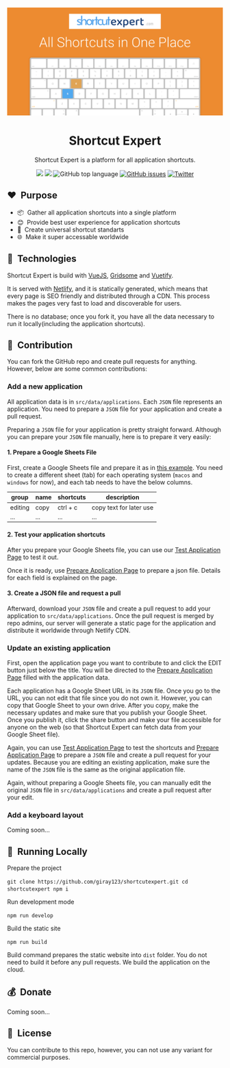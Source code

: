 <p align="center"><img src="static/img/share.png"></p>
<h1 align="center">Shortcut Expert</h1>
<p align="center">Shortcut Expert is a platform for all application shortcuts.</p>
<p align="center">
  <img src="https://img.shields.io/github/languages/code-size/giray123/shortcutexpert?style=for-the-badge" />
  <img src="https://img.shields.io/github/languages/count/giray123/shortcutexpert?style=for-the-badge" />
  <img alt="GitHub top language" src="https://img.shields.io/github/languages/top/giray123/shortcutexpert?style=for-the-badge">
  <a href="https://github.com/giray123/shortcutexpert/issues"><img alt="GitHub issues" src="https://img.shields.io/github/issues/giray123/shortcutexpert?style=for-the-badge"></a>
<a href="https://twitter.com/intent/tweet?text=Wow:&url=https%3A%2F%2Fgithub.com%2Fgiray123%2Fshortcutexpert"><img alt="Twitter" src="https://img.shields.io/twitter/url?logo=twitter&style=for-the-badge&url=https%3A%2F%2Fgithub.com%2Fgiray123%2Fshortcutexpert"></a>
</p>

## :heart:&nbsp; Purpose

- :package:&nbsp; Gather all application shortcuts into a single platform
- :blush:&nbsp; Provide best user experience for application shortcuts
- :necktie:&nbsp; Create universal shortcut standarts
- :globe_with_meridians:&nbsp; Make it super accessable worldwide

## :hammer:&nbsp; Technologies

Shortcut Expert is build with <a href="https://vuejs.org/">VueJS</a>, <a href="https://gridsome.org/">Gridsome</a> and <a href="https://vuetifyjs.com/en/">Vuetify</a>.

It is served with [Netlify](https://www.netlify.com/), and it is statically generated, which means that every page is SEO friendly and distributed through a CDN. This process makes the pages very fast to load and discoverable for users.

There is no database; once you fork it, you have all the data necessary to run it locally(including the application shortcuts).

## :gift:&nbsp; Contribution

You can fork the GitHub repo and create pull requests for anything. However, below are some common contributions:

### Add a new application

All application data is in `src/data/applications`. Each `JSON` file represents an application. You need to prepare a `JSON` file for your application and create a pull request.

Preparing a `JSON` file for your application is pretty straight forward. Although you can prepare your `JSON` file manually, here is to prepare it very easily:

#### 1. Prepare a Google Sheets File

First, create a Google Sheets file and prepare it as in <a href="https://docs.google.com/spreadsheets/u/2/d/1xGfSrETQto0kA-FGxeooDb08nuwHcO_THZ8H0DcyCQE/edit#gid=1240391001">this example</a>. You need to create a different sheet (tab) for each operating system (`macos` and `windows` for now), and each tab needs to have the below columns.

| group   | name | shortcuts | description             |
| ------- | ---- | --------- | ----------------------- |
| editing | copy | ctrl + c  | copy text for later use |
| ...     | ...  | ...       | ...                     |

#### 2. Test your application shortcuts

After you prepare your Google Sheets file, you can use our <a href="https://shortcutexpert.com/shortcuts/shortcut-expert">Test Application Page</a> to test it out.

Once it is ready, use <a href="https://shortcutexpert.com/prepare-application">Prepare Application Page</a> to prepare a json file. Details for each field is explained on the page.

#### 3. Create a JSON file and request a pull

Afterward, download your `JSON` file and create a pull request to add your application to `src/data/applications`. Once the pull request is merged by repo admins, our server will generate a static page for the application and distribute it worldwide through Netlify CDN.

### Update an existing application

First, open the application page you want to contribute to and click the EDIT button just below the title. You will be directed to the [Prepare Application Page](https://shortcutexpert.com/prepare-application) filled with the application data.

Each application has a Google Sheet URL in its `JSON` file. Once you go to the URL, you can not edit that file since you do not own it. However, you can copy that Google Sheet to your own drive. After you copy, make the necessary updates and make sure that you publish your Google Sheet. Once you publish it, click the share button and make your file accessible for anyone on the web (so that Shortcut Expert can fetch data from your Google Sheet file).

Again, you can use [Test Application Page](https://shortcutexpert.com/shortcuts/shortcut-expert) to test the shortcuts and [Prepare Application Page](https://shortcutexpert.com/prepare-application) to prepare a `JSON` file and create a pull request for your updates. Because you are editing an existing application, make sure the name of the `JSON` file is the same as the original application file.

Again, without preparing a Google Sheets file, you can manually edit the original `JSON` file in `src/data/applications` and create a pull request after your edit.

### Add a keyboard layout

Coming soon...

## :eyes:&nbsp; Running Locally

Prepare the project

`git clone https://github.com/giray123/shortcutexpert.git cd shortcutexpert npm i`

Run development mode

`npm run develop`

Build the static site

`npm run build`

Build command prepares the static website into `dist` folder. You do not need to build it before any pull requests. We build the application on the cloud.

## :moneybag:&nbsp; Donate

Coming soon...

## :bookmark:&nbsp; License

You can contribute to this repo, however, you can not use any variant for commercial purposes.
